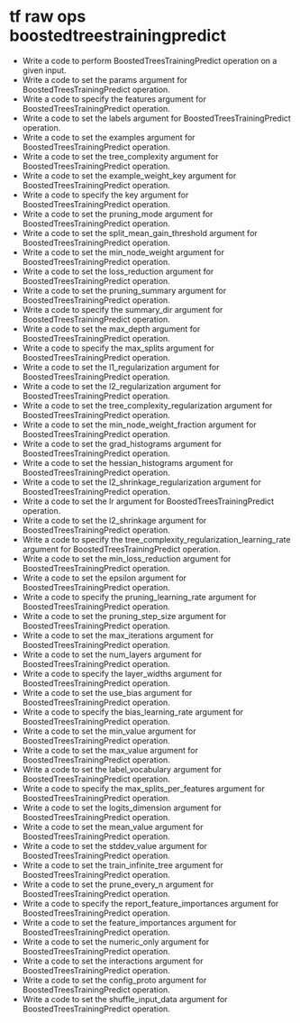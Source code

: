 # tf raw ops boostedtreestrainingpredict

- Write a code to perform BoostedTreesTrainingPredict operation on a given input.
- Write a code to set the params argument for BoostedTreesTrainingPredict operation.
- Write a code to specify the features argument for BoostedTreesTrainingPredict operation.
- Write a code to set the labels argument for BoostedTreesTrainingPredict operation.
- Write a code to set the examples argument for BoostedTreesTrainingPredict operation.
- Write a code to set the tree_complexity argument for BoostedTreesTrainingPredict operation.
- Write a code to set the example_weight_key argument for BoostedTreesTrainingPredict operation.
- Write a code to specify the key argument for BoostedTreesTrainingPredict operation.
- Write a code to set the pruning_mode argument for BoostedTreesTrainingPredict operation.
- Write a code to set the split_mean_gain_threshold argument for BoostedTreesTrainingPredict operation.
- Write a code to set the min_node_weight argument for BoostedTreesTrainingPredict operation.
- Write a code to set the loss_reduction argument for BoostedTreesTrainingPredict operation.
- Write a code to set the pruning_summary argument for BoostedTreesTrainingPredict operation.
- Write a code to specify the summary_dir argument for BoostedTreesTrainingPredict operation.
- Write a code to set the max_depth argument for BoostedTreesTrainingPredict operation.
- Write a code to specify the max_splits argument for BoostedTreesTrainingPredict operation.
- Write a code to set the l1_regularization argument for BoostedTreesTrainingPredict operation.
- Write a code to set the l2_regularization argument for BoostedTreesTrainingPredict operation.
- Write a code to set the tree_complexity_regularization argument for BoostedTreesTrainingPredict operation.
- Write a code to set the min_node_weight_fraction argument for BoostedTreesTrainingPredict operation.
- Write a code to set the grad_histograms argument for BoostedTreesTrainingPredict operation.
- Write a code to set the hessian_histograms argument for BoostedTreesTrainingPredict operation.
- Write a code to set the l2_shrinkage_regularization argument for BoostedTreesTrainingPredict operation.
- Write a code to set the lr argument for BoostedTreesTrainingPredict operation.
- Write a code to set the l2_shrinkage argument for BoostedTreesTrainingPredict operation.
- Write a code to specify the tree_complexity_regularization_learning_rate argument for BoostedTreesTrainingPredict operation.
- Write a code to set the min_loss_reduction argument for BoostedTreesTrainingPredict operation.
- Write a code to set the epsilon argument for BoostedTreesTrainingPredict operation.
- Write a code to specify the pruning_learning_rate argument for BoostedTreesTrainingPredict operation.
- Write a code to set the pruning_step_size argument for BoostedTreesTrainingPredict operation.
- Write a code to set the max_iterations argument for BoostedTreesTrainingPredict operation.
- Write a code to set the num_layers argument for BoostedTreesTrainingPredict operation.
- Write a code to specify the layer_widths argument for BoostedTreesTrainingPredict operation.
- Write a code to set the use_bias argument for BoostedTreesTrainingPredict operation.
- Write a code to specify the bias_learning_rate argument for BoostedTreesTrainingPredict operation.
- Write a code to set the min_value argument for BoostedTreesTrainingPredict operation.
- Write a code to set the max_value argument for BoostedTreesTrainingPredict operation.
- Write a code to set the label_vocabulary argument for BoostedTreesTrainingPredict operation.
- Write a code to specify the max_splits_per_features argument for BoostedTreesTrainingPredict operation.
- Write a code to set the logits_dimension argument for BoostedTreesTrainingPredict operation.
- Write a code to set the mean_value argument for BoostedTreesTrainingPredict operation.
- Write a code to set the stddev_value argument for BoostedTreesTrainingPredict operation.
- Write a code to set the train_infinite_tree argument for BoostedTreesTrainingPredict operation.
- Write a code to set the prune_every_n argument for BoostedTreesTrainingPredict operation.
- Write a code to specify the report_feature_importances argument for BoostedTreesTrainingPredict operation.
- Write a code to set the feature_importances argument for BoostedTreesTrainingPredict operation.
- Write a code to set the numeric_only argument for BoostedTreesTrainingPredict operation.
- Write a code to set the interactions argument for BoostedTreesTrainingPredict operation.
- Write a code to set the config_proto argument for BoostedTreesTrainingPredict operation.
- Write a code to set the shuffle_input_data argument for BoostedTreesTrainingPredict operation.